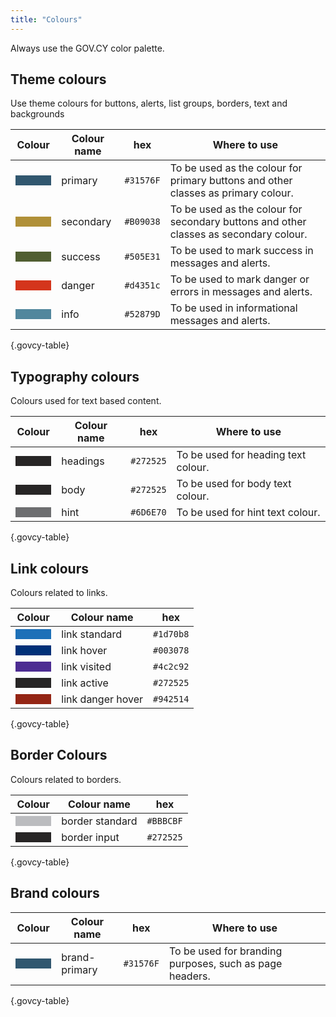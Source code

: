 ```yaml
---
title: "Colours"
---
```



Always use the GOV.CY color palette. 

## Theme colours
Use theme colours for buttons, alerts, list groups, borders, text and backgrounds

|Colour                                      |Colour name        | hex     | Where to use | 
|--------------------------------------------|-------------------|---------|--------------|
|<code style="background-color:#31576F">&nbsp;&nbsp;&nbsp;&nbsp;&nbsp;&nbsp;&nbsp;</code>|primary  | `#31576F` |To be used as the colour for primary buttons and other classes as primary colour.|
|<code style="background-color:#B09038">&nbsp;&nbsp;&nbsp;&nbsp;&nbsp;&nbsp;&nbsp;</code>|secondary| `#B09038` |To be used as the colour for secondary buttons and other classes as secondary colour.|
|<code style="background-color:#505E31">&nbsp;&nbsp;&nbsp;&nbsp;&nbsp;&nbsp;&nbsp;</code>|success  | `#505E31` |To be used to mark success in messages and alerts.|
|<code style="background-color:#d4351c">&nbsp;&nbsp;&nbsp;&nbsp;&nbsp;&nbsp;&nbsp;</code>|danger   | `#d4351c` |To be used to mark danger or errors in messages and alerts.|
|<code style="background-color:#52879D">&nbsp;&nbsp;&nbsp;&nbsp;&nbsp;&nbsp;&nbsp;</code>|info     | `#52879D` |To be used in informational messages and alerts.|

{.govcy-table}

## Typography colours
Colours used for text based content. 

|Colour                                      |Colour name        | hex     | Where to use | 
|--------------------------------------------|-------------------|---------|--------------|
|<code style="background-color:#272525">&nbsp;&nbsp;&nbsp;&nbsp;&nbsp;&nbsp;&nbsp;</code>|headings | `#272525` |To be used for heading text colour.|
|<code style="background-color:#272525">&nbsp;&nbsp;&nbsp;&nbsp;&nbsp;&nbsp;&nbsp;</code>|body     | `#272525` |To be used for body text colour.|
|<code style="background-color:#6D6E70">&nbsp;&nbsp;&nbsp;&nbsp;&nbsp;&nbsp;&nbsp;</code>|hint     | `#6D6E70` |To be used for hint text colour.|

{.govcy-table}

## Link colours
Colours related to links.

|Colour                                      |Colour name        | hex     | 
|--------------------------------------------|-------------------|---------|
|<code style="background-color:#1d70b8">&nbsp;&nbsp;&nbsp;&nbsp;&nbsp;&nbsp;&nbsp;</code>|link standard     | `#1d70b8` |
|<code style="background-color:#003078">&nbsp;&nbsp;&nbsp;&nbsp;&nbsp;&nbsp;&nbsp;</code>|link hover        | `#003078` |
|<code style="background-color:#4c2c92">&nbsp;&nbsp;&nbsp;&nbsp;&nbsp;&nbsp;&nbsp;</code>|link visited      | `#4c2c92` |
|<code style="background-color:#272525">&nbsp;&nbsp;&nbsp;&nbsp;&nbsp;&nbsp;&nbsp;</code>|link active       | `#272525` |
|<code style="background-color:#942514">&nbsp;&nbsp;&nbsp;&nbsp;&nbsp;&nbsp;&nbsp;</code>|link danger hover | `#942514` |

{.govcy-table}

## Border Colours
Colours related to borders.

|Colour                                      |Colour name        | hex     | 
|--------------------------------------------|-------------------|---------|
|<code style="background-color:#BBBCBF">&nbsp;&nbsp;&nbsp;&nbsp;&nbsp;&nbsp;&nbsp;</code>|border standard     | `#BBBCBF` |
|<code style="background-color:#272525">&nbsp;&nbsp;&nbsp;&nbsp;&nbsp;&nbsp;&nbsp;</code>|border input        | `#272525` |

{.govcy-table}

## Brand colours
|Colour                                      |Colour name        | hex     | Where to use |
|--------------------------------------------|-------------------|---------|--------------|
|<code style="background-color:#31576F">&nbsp;&nbsp;&nbsp;&nbsp;&nbsp;&nbsp;&nbsp;</code>|brand-primary        | `#31576F` |To be used for branding purposes, such as page headers. |

{.govcy-table}